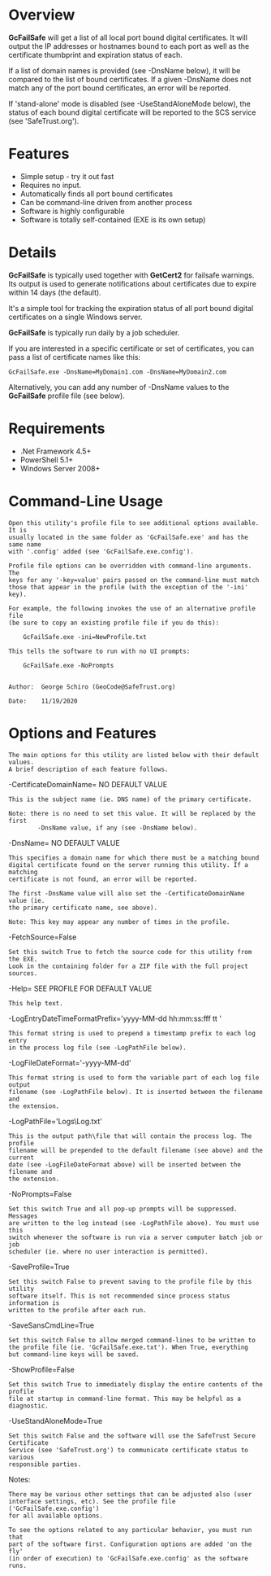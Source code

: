 Overview
========


**GcFailSafe** will get a list of all local port bound digital certificates. It will output the IP addresses or hostnames bound to each port as well as the certificate thumbprint and expiration status of each.

If a list of domain names is provided (see -DnsName below), it will be compared to the list of bound certificates. If a given -DnsName does not match any of the port bound certificates, an error will be reported.

If 'stand-alone' mode is disabled (see -UseStandAloneMode below), the status of each bound digital certificate will be reported to the SCS service (see 'SafeTrust.org').


Features
========


-   Simple setup - try it out fast
-   Requires no input.
-   Automatically finds all port bound certificates
-   Can be command-line driven from another process
-   Software is highly configurable
-   Software is totally self-contained (EXE is its own setup)


Details
=======


**GcFailSafe** is typically used together with **GetCert2** for failsafe warnings. Its output is used to generate notifications about certificates due to expire within 14 days (the default).

It's a simple tool for tracking the expiration status of all port bound digital certificates on a single Windows server.

**GcFailSafe** is typically run daily by a job scheduler.

If you are interested in a specific certificate or set of certificates, you can pass a list of certificate names like this:

    GcFailSafe.exe -DnsName=MyDomain1.com -DnsName=MyDomain2.com

Alternatively, you can add any number of -DnsName values to the **GcFailSafe** profile file (see below).


Requirements
============


-   .Net Framework 4.5+
-   PowerShell 5.1+
-   Windows Server 2008+


Command-Line Usage
==================


    Open this utility's profile file to see additional options available. It is
    usually located in the same folder as 'GcFailSafe.exe' and has the same name
    with '.config' added (see 'GcFailSafe.exe.config').

    Profile file options can be overridden with command-line arguments. The
    keys for any '-key=value' pairs passed on the command-line must match
    those that appear in the profile (with the exception of the '-ini' key).

    For example, the following invokes the use of an alternative profile file
    (be sure to copy an existing profile file if you do this):

        GcFailSafe.exe -ini=NewProfile.txt

    This tells the software to run with no UI prompts:

        GcFailSafe.exe -NoPrompts


    Author:  George Schiro (GeoCode@SafeTrust.org)

    Date:    11/19/2020

 
Options and Features
====================


    The main options for this utility are listed below with their default values.
    A brief description of each feature follows.

-CertificateDomainName= NO DEFAULT VALUE

    This is the subject name (ie. DNS name) of the primary certificate.

    Note: there is no need to set this value. It will be replaced by the first
            -DnsName value, if any (see -DnsName below).

-DnsName= NO DEFAULT VALUE

    This specifies a domain name for which there must be a matching bound
    digital certificate found on the server running this utility. If a matching
    certificate is not found, an error will be reported.

    The first -DnsName value will also set the -CertificateDomainName value (ie.
    the primary certificate name, see above).

    Note: This key may appear any number of times in the profile.

-FetchSource=False

    Set this switch True to fetch the source code for this utility from the EXE.
    Look in the containing folder for a ZIP file with the full project sources.

-Help= SEE PROFILE FOR DEFAULT VALUE

    This help text.

-LogEntryDateTimeFormatPrefix='yyyy-MM-dd hh:mm:ss:fff tt  '

    This format string is used to prepend a timestamp prefix to each log entry
    in the process log file (see -LogPathFile below).    

-LogFileDateFormat='-yyyy-MM-dd'

    This format string is used to form the variable part of each log file output 
    filename (see -LogPathFile below). It is inserted between the filename and 
    the extension.

-LogPathFile='Logs\Log.txt'

    This is the output path\file that will contain the process log. The profile
    filename will be prepended to the default filename (see above) and the current
    date (see -LogFileDateFormat above) will be inserted between the filename and
    the extension.

-NoPrompts=False

    Set this switch True and all pop-up prompts will be suppressed. Messages
    are written to the log instead (see -LogPathFile above). You must use this
    switch whenever the software is run via a server computer batch job or job
    scheduler (ie. where no user interaction is permitted).

-SaveProfile=True

    Set this switch False to prevent saving to the profile file by this utility
    software itself. This is not recommended since process status information is 
    written to the profile after each run.

-SaveSansCmdLine=True

    Set this switch False to allow merged command-lines to be written to
    the profile file (ie. 'GcFailSafe.exe.txt'). When True, everything
    but command-line keys will be saved.

-ShowProfile=False

    Set this switch True to immediately display the entire contents of the profile
    file at startup in command-line format. This may be helpful as a diagnostic.

-UseStandAloneMode=True

    Set this switch False and the software will use the SafeTrust Secure Certificate
    Service (see 'SafeTrust.org') to communicate certificate status to various
    responsible parties.


Notes:

    There may be various other settings that can be adjusted also (user
    interface settings, etc). See the profile file ('GcFailSafe.exe.config')
    for all available options.

    To see the options related to any particular behavior, you must run that
    part of the software first. Configuration options are added 'on the fly'
    (in order of execution) to 'GcFailSafe.exe.config' as the software runs.
